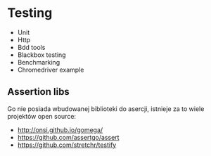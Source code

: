 # Testing

- Unit
- Http
- Bdd tools
- Blackbox testing
- Benchmarking
- Chromedriver example

## Assertion libs

Go nie posiada wbudowanej biblioteki do asercji, istnieje za to
wiele projektów open source:

- http://onsi.github.io/gomega/
- https://github.com/assertgo/assert
- https://github.com/stretchr/testify
